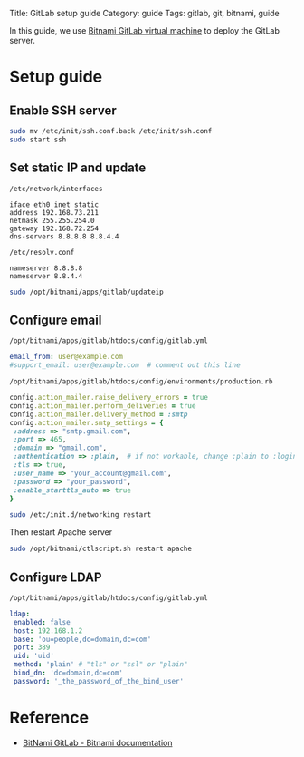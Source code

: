 Title: GitLab setup guide
Category: guide
Tags: gitlab, git, bitnami, guide

In this guide, we use [Bitnami GitLab virtual machine](http://bitnami.com/stack/gitlab)
to deploy the GitLab server.


# Setup guide

## Enable SSH server

```sh
sudo mv /etc/init/ssh.conf.back /etc/init/ssh.conf
sudo start ssh
```

## Set static IP and update

`/etc/network/interfaces`

```
iface eth0 inet static
address 192.168.73.211
netmask 255.255.254.0
gateway 192.168.72.254
dns-servers 8.8.8.8 8.8.4.4
```

`/etc/resolv.conf`

```
nameserver 8.8.8.8
nameserver 8.8.4.4
```

```sh
sudo /opt/bitnami/apps/gitlab/updateip
```

## Configure email

`/opt/bitnami/apps/gitlab/htdocs/config/gitlab.yml`

```yml
email_from: user@example.com
#support_email: user@example.com  # comment out this line
```

`/opt/bitnami/apps/gitlab/htdocs/config/environments/production.rb`

```ruby
config.action_mailer.raise_delivery_errors = true
config.action_mailer.perform_deliveries = true
config.action_mailer.delivery_method = :smtp
config.action_mailer.smtp_settings = {
 :address => "smtp.gmail.com",
 :port => 465,
 :domain => "gmail.com",
 :authentication => :plain,  # if not workable, change :plain to :login
 :tls => true,
 :user_name => "your_account@gmail.com",
 :password => "your_password",
 :enable_starttls_auto => true
}
```

```sh
sudo /etc/init.d/networking restart
```

Then restart Apache server

```sh
sudo /opt/bitnami/ctlscript.sh restart apache
```

## Configure LDAP

`/opt/bitnami/apps/gitlab/htdocs/config/gitlab.yml`

```yml
ldap:
 enabled: false
 host: 192.168.1.2
 base: 'ou=people,dc=domain,dc=com'
 port: 389
 uid: 'uid'
 method: 'plain' # "tls" or "ssl" or "plain"
 bind_dn: 'dc=domain,dc=com'
 password: '_the_password_of_the_bind_user'
```

# Reference

- [BitNami GitLab - Bitnami documentation](http://wiki.bitnami.com/Applications/BitNami_GitLab)